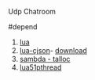 Udp Chatroom

#depend

1. [lua](http://www.lua.org/)
2. [lua-cjson](https://github.com/mpx/lua-cjson/)- [download](http://files.luaforge.net/releases/luajsonlib/luajsonlib/LuaJSONLibrary1.2)
3. [sambda - talloc](http://talloc.samba.org/)
4. [lua51pthread](http://lua51pthread.luaforge.net/)
